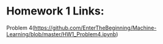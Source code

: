 # Homework 1 Links:
Problem 4(https://github.com/EnterTheBeginning/Machine-Learning/blob/master/HW1_Problem4.ipynb)
